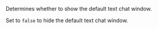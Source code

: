 Determines whether to show the default text chat window.

Set to `false` to hide the default text chat window.